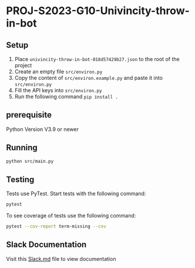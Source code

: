 # PROJ-S2023-G10-Univincity-throw-in-bot

## Setup

1. Place `univincity-throw-in-bot-018d57429b27.json` to the root of the project
2. Create an empty file `src/environ.py`
3. Copy the content of `src/environ.example.py` and paste it into `src/environ.py`
4. Fill the API keys into `src/environ.py`
5. Run the following command `pip install .`

## prerequisite
Python Version V3.9 or newer

## Running

```bash
python src/main.py
```

## Testing

Tests use PyTest. Start tests with the following command:

```bash
pytest
```

To see coverage of tests use the following command:

```bash
pytest --cov-report term-missing --cov
```

## Slack Documentation
Visit this [Slack.md](./src/slack/Slack.md) file to view documentation